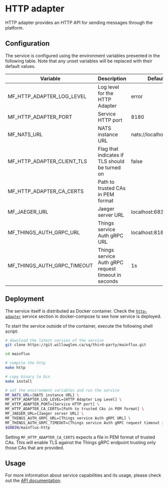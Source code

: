 # HTTP adapter

HTTP adapter provides an HTTP API for sending messages through the platform.

## Configuration

The service is configured using the environment variables presented in the
following table. Note that any unset variables will be replaced with their
default values.

| Variable                       | Description                                         | Default               |
|--------------------------------|-----------------------------------------------------|-----------------------|
| MF_HTTP_ADAPTER_LOG_LEVEL      | Log level for the HTTP Adapter                      | error                 |
| MF_HTTP_ADAPTER_PORT           | Service HTTP port                                   | 8180                  |
| MF_NATS_URL                    | NATS instance URL                                   | nats://localhost:4222 |
| MF_HTTP_ADAPTER_CLIENT_TLS     | Flag that indicates if TLS should be turned on      | false                 |
| MF_HTTP_ADAPTER_CA_CERTS       | Path to trusted CAs in PEM format                   |                       |
| MF_JAEGER_URL                  | Jaeger server URL                                   | localhost:6831        |
| MF_THINGS_AUTH_GRPC_URL        | Things service Auth gRPC URL                        | localhost:8181        |
| MF_THINGS_AUTH_GRPC_TIMEOUT    | Things service Auth gRPC request timeout in seconds | 1s                    |

## Deployment

The service itself is distributed as Docker container. Check the [`http-adapter`](https://git.willowglen.ca/sq/third-party/mainflux.git/blob/master/docker/docker-compose.yml#L245-L262) service section in 
docker-compose to see how service is deployed.

To start the service outside of the container, execute the following shell script:

```bash
# download the latest version of the service
git clone https://git.willowglen.ca/sq/third-party/mainflux.git

cd mainflux

# compile the http
make http

# copy binary to bin
make install

# set the environment variables and run the service
MF_NATS_URL=[NATS instance URL] \
MF_HTTP_ADAPTER_LOG_LEVEL=[HTTP Adapter Log Level] \
MF_HTTP_ADAPTER_PORT=[Service HTTP port] \
MF_HTTP_ADAPTER_CA_CERTS=[Path to trusted CAs in PEM format] \
MF_JAEGER_URL=[Jaeger server URL] \
MF_THINGS_AUTH_GRPC_URL=[Things service Auth gRPC URL] \
MF_THINGS_AUTH_GRPC_TIMEOUT=[Things service Auth gRPC request timeout in seconds] \
$GOBIN/mainflux-http
```

Setting `MF_HTTP_ADAPTER_CA_CERTS` expects a file in PEM format of trusted CAs. This will enable TLS against the Things gRPC endpoint trusting only those CAs that are provided.

## Usage

For more information about service capabilities and its usage, please check out
the [API documentation](openapi.yml).
